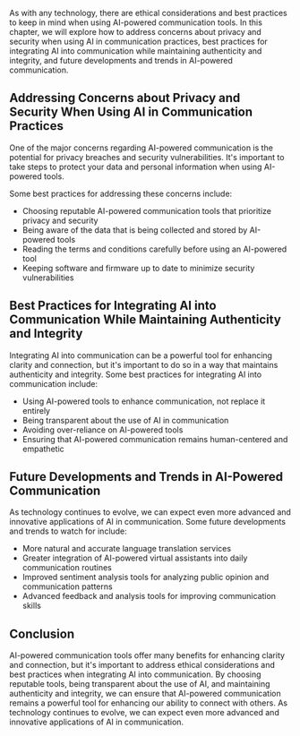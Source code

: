 
As with any technology, there are ethical considerations and best practices to keep in mind when using AI-powered communication tools. In this chapter, we will explore how to address concerns about privacy and security when using AI in communication practices, best practices for integrating AI into communication while maintaining authenticity and integrity, and future developments and trends in AI-powered communication.

Addressing Concerns about Privacy and Security When Using AI in Communication Practices
---------------------------------------------------------------------------------------

One of the major concerns regarding AI-powered communication is the potential for privacy breaches and security vulnerabilities. It's important to take steps to protect your data and personal information when using AI-powered tools.

Some best practices for addressing these concerns include:

* Choosing reputable AI-powered communication tools that prioritize privacy and security
* Being aware of the data that is being collected and stored by AI-powered tools
* Reading the terms and conditions carefully before using an AI-powered tool
* Keeping software and firmware up to date to minimize security vulnerabilities

Best Practices for Integrating AI into Communication While Maintaining Authenticity and Integrity
-------------------------------------------------------------------------------------------------

Integrating AI into communication can be a powerful tool for enhancing clarity and connection, but it's important to do so in a way that maintains authenticity and integrity. Some best practices for integrating AI into communication include:

* Using AI-powered tools to enhance communication, not replace it entirely
* Being transparent about the use of AI in communication
* Avoiding over-reliance on AI-powered tools
* Ensuring that AI-powered communication remains human-centered and empathetic

Future Developments and Trends in AI-Powered Communication
----------------------------------------------------------

As technology continues to evolve, we can expect even more advanced and innovative applications of AI in communication. Some future developments and trends to watch for include:

* More natural and accurate language translation services
* Greater integration of AI-powered virtual assistants into daily communication routines
* Improved sentiment analysis tools for analyzing public opinion and communication patterns
* Advanced feedback and analysis tools for improving communication skills

Conclusion
----------

AI-powered communication tools offer many benefits for enhancing clarity and connection, but it's important to address ethical considerations and best practices when integrating AI into communication. By choosing reputable tools, being transparent about the use of AI, and maintaining authenticity and integrity, we can ensure that AI-powered communication remains a powerful tool for enhancing our ability to connect with others. As technology continues to evolve, we can expect even more advanced and innovative applications of AI in communication.
